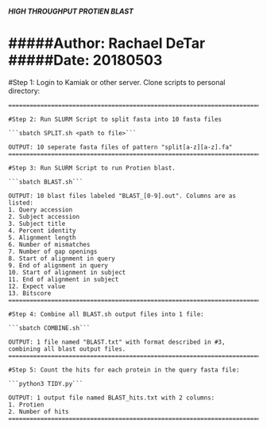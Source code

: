 ##### HIGH THROUGHPUT PROTIEN BLAST
#####Author: Rachael DeTar
#####Date: 20180503
==================================================================================================

#Step 1: Login to Kamiak or other server. Clone scripts to personal directory:
```git clone 
==================================================================================================

#Step 2: Run SLURM Script to split fasta into 10 fasta files

```sbatch SPLIT.sh <path to file>```

OUTPUT: 10 seperate fasta files of pattern "split[a-z][a-z].fa"
==================================================================================================

#Step 3: Run SLURM Script to run Protien blast.

```sbatch BLAST.sh```

OUTPUT: 10 blast files labeled "BLAST_[0-9].out". Columns are as listed: 
1. Query accession
2. Subject accession
3. Subject title
4. Percent identity
5. Alignment length
6. Number of mismatches
7. Number of gap openings
8. Start of alignment in query
9. End of alignment in query
10. Start of alignment in subject
11. End of alignment in subject
12. Expect value
13. Bitscore
==================================================================================================

#Step 4: Combine all BLAST.sh output files into 1 file:

```sbatch COMBINE.sh```

OUTPUT: 1 file named "BLAST.txt" with format described in #3, combining all blast output files. 
===================================================================================================

#Step 5: Count the hits for each protein in the query fasta file:

```python3 TIDY.py```

OUTPUT: 1 output file named BLAST_hits.txt with 2 columns:
1. Protien
2. Number of hits
===================================================================================================

